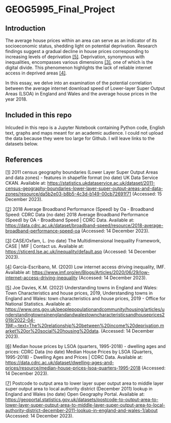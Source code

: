 # GEOG5995_Final_Project

## Introduction

The average house prices within an area can serve as an indicator of its socioeconomic status, shedding light on potential deprivation. Research findings suggest a gradual decline in house prices corresponding to increasing levels of deprivation <a href="#ref5">[5]</a>. Deprivation, synonymous with inequalities, encompasses various dimensions <a href="#ref3">[3]</a>, one of which is the digital divide. This phenomenon highlights the lack of reliable internet access in deprived areas <a href="#ref4">[4]</a>.

In this essay, we delve into an examination of the potential correlation between the average internet download speed of Lower-layer Super Output Areas (LSOA) in England and Wales and the average house prices in the year 2018.

## Included in this repo

Inlcuded in this repo is a Jupyter Notebook containing Python code, English text, graphs and maps meant for an academic audience. I could not upload the data because they were too large for Github. I will leave links to the datasets below.

## References

<a href="#ref1">[1]</a> 2011 census geography boundaries (Lower Layer Super Output Areas and data zones) - features in shapefile format (no date) UK Data Service CKAN. Available at: https://statistics.ukdataservice.ac.uk/dataset/2011-census-geography-boundaries-lower-layer-super-output-areas-and-data-zones/resource/da5b2e03-b8b5-4c3d-b149-00cb72691f71 (Accessed: 15 December 2023). 

<a href="#ref2">[2]</a> 2018 Average Broadband Performance (Speed) by Oa - Broadband Speed: CDRC Data (no date) 2018 Average Broadband Performance (Speed) by OA - Broadband Speed | CDRC Data. Available at: https://data.cdrc.ac.uk/dataset/broadband-speed/resource/2018-average-broadband-performance-speed-oa (Accessed: 14 December 2023). 

<a href="#ref3">[3]</a> CASE/Oxfam, L. (no date) The Multidimensional Inequality Framework, CASE | MIF | Contact us. Available at: https://sticerd.lse.ac.uk/inequality/default.asp (Accessed: 14 December 2023). 

<a href="#ref4">[4]</a> García-Escribano, M. (2020) Low internet access driving inequality, IMF. Available at: https://www.imf.org/en/Blogs/Articles/2020/06/29/low-internet-access-driving-inequality (Accessed: 14 December 2023). 

<a href="#ref5">[5]</a> Joe Davies, K.M. (2022) Understanding towns in England and Wales: Town Characteristics and house prices, 2019, Understanding towns in England and Wales: town characteristics and house prices, 2019 - Office for National Statistics. Available at: https://www.ons.gov.uk/peoplepopulationandcommunity/housing/articles/understandingtownsinenglandandwalestowncharacteristicsandhouseprices2019/2022-04-19#:~:text=The%20relationship%20between%20income%20deprivation,market%20or%20social%20housing%20data. (Accessed: 14 December 2023). 

<a href="#ref6">[6]</a> Median house prices by LSOA (quarters, 1995-2018) - dwelling ages and prices: CDRC Data (no date) Median House Prices by LSOA (Quarters, 1995-2018) - Dwelling Ages and Prices | CDRC Data. Available at: https://data.cdrc.ac.uk/dataset/dwelling-ages-and-prices/resource/median-house-prices-lsoa-quarters-1995-2018 (Accessed: 14 December 2023). 

<a href="#ref7">[7]</a> Postcode to output area to lower layer super output area to middle layer super output area to local authority district (December 2011) lookup in England and Wales (no date) Open Geography Portal. Available at: https://geoportal.statistics.gov.uk/datasets/postcode-to-output-area-to-lower-layer-super-output-area-to-middle-layer-super-output-area-to-local-authority-district-december-2011-lookup-in-england-and-wales-1/about (Accessed: 14 December 2023). 